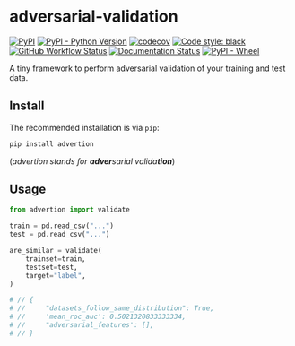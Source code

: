 # adversarial-validation

[![PyPI](https://img.shields.io/pypi/v/advertion?color=blue&label=PyPI&logo=PyPI&logoColor=white)](https://pypi.org/project/advertion/) 
[![PyPI - Python Version](https://img.shields.io/pypi/pyversions/advertion?logo=python&logoColor=white)](https://www.python.org/)
[![codecov](https://codecov.io/gh/ilias-ant/adversarial-validation/branch/main/graph/badge.svg?token=WXJ66ACKTA)](https://codecov.io/gh/ilias-ant/adversarial-validation)
[![Code style: black](https://img.shields.io/badge/code%20style-black-000000.svg)](https://github.com/psf/black) 
[![GitHub Workflow Status](https://img.shields.io/github/actions/workflow/status/ilias-ant/adversarial-validation/ci.yml?branch=main)](https://github.com/ilias-ant/adversarial-validation/actions/workflows/ci.yml)
[![Documentation Status](https://readthedocs.org/projects/advertion/badge/?version=latest)](https://advertion.readthedocs.io/en/latest/?badge=latest)
[![PyPI - Wheel](https://img.shields.io/pypi/wheel/advertion?color=orange)](https://www.python.org/dev/peps/pep-0427/)

A tiny framework to perform adversarial validation of your training and test data.

## Install

The recommended installation is via `pip`:

```bash
pip install advertion
```

(*advertion stands for **adver**sarial valida**tion***)

## Usage

```python
from advertion import validate

train = pd.read_csv("...")
test = pd.read_csv("...")

are_similar = validate(
    trainset=train,
    testset=test,
    target="label",
)

# // {
# //     "datasets_follow_same_distribution": True,
# //     'mean_roc_auc': 0.5021320833333334,
# //     "adversarial_features': [],
# // }
```